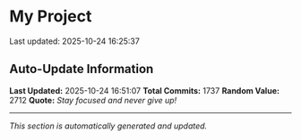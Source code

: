 # My Project


Last updated: 2025-10-24 16:25:37
















































































































































































































































































































































































































































































































































































































































































































































































































































































































































































































































































































































































































































































































































































































































































































































































































































































































































































































































































































































































































































































































































































































## Auto-Update Information

**Last Updated:** 2025-10-24 16:51:07
**Total Commits:** 1737
**Random Value:** 2712
**Quote:** _Stay focused and never give up!_

---
_This section is automatically generated and updated._